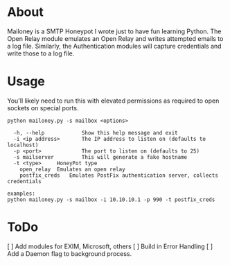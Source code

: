 # About
Mailoney is a SMTP Honeypot I wrote just to have fun learning Python. The Open Relay module emulates an Open Relay and writes attempted emails to a log file. Similarly, the Authentication modules will capture credentials and write those to a log file. 

# Usage

You'll likely need to run this with elevated permissions as required to open sockets on special ports.

```
python mailoney.py -s mailbox <options>

  -h, --help            Show this help message and exit
  -i <ip address>       The IP address to listen on (defaults to localhost)
  -p <port>             The port to listen on (defaults to 25)
  -s mailserver         This will generate a fake hostname
  -t <type>		HoneyPot type
	open_relay	Emulates an open relay 
	postfix_creds   Emulates PostFix authentication server, collects credentials
                        
examples:
python mailoney.py -s mailbox -i 10.10.10.1 -p 990 -t postfix_creds

```

# ToDo 
 [ ] Add modules for EXIM, Microsoft, others
 [ ] Build in Error Handling
 [ ] Add a Daemon flag to background process.

